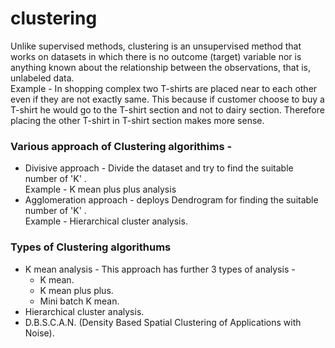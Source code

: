# clustering
Unlike supervised methods, clustering is an unsupervised method that works on datasets in which there is no outcome (target) variable nor is anything known about the relationship between the observations, that is, unlabeled data.<br>
Example - In shopping complex two T-shirts are placed near to each other even if they are not exactly same. This because if customer choose to buy a T-shirt he would go to the T-shirt section and not to dairy section. Therefore placing the other T-shirt in T-shirt section makes more sense.


### Various approach of Clustering algorithims -
- Divisive approach - Divide the dataset and try to find the suitable number of 'K' .<br>
Example - K mean plus plus analysis
- Agglomeration approach - deploys Dendrogram for finding the suitable number of 'K' .<br>
Example - Hierarchical cluster analysis.

### Types of Clustering algorithums 
- K mean analysis - This approach has further 3 types of analysis -
  - K mean. 
  - K mean plus plus.
  - Mini batch K mean.
- Hierarchical cluster analysis.
- D.B.S.C.A.N. (Density Based Spatial Clustering of Applications with Noise).

